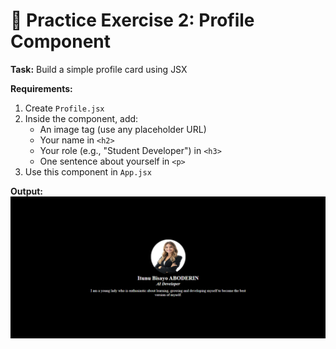 # 🎯 Practice Exercise 2: Profile Component

**Task:** Build a simple profile card using JSX

**Requirements:**
1. Create `Profile.jsx`
2. Inside the component, add:
   * An image tag (use any placeholder URL)
   * Your name in `<h2>`
   * Your role (e.g., "Student Developer") in `<h3>`
   * One sentence about yourself in `<p>`
3. Use this component in `App.jsx`

**Output:**
![alt text](<Screenshot 2025-10-17 154152.png>)